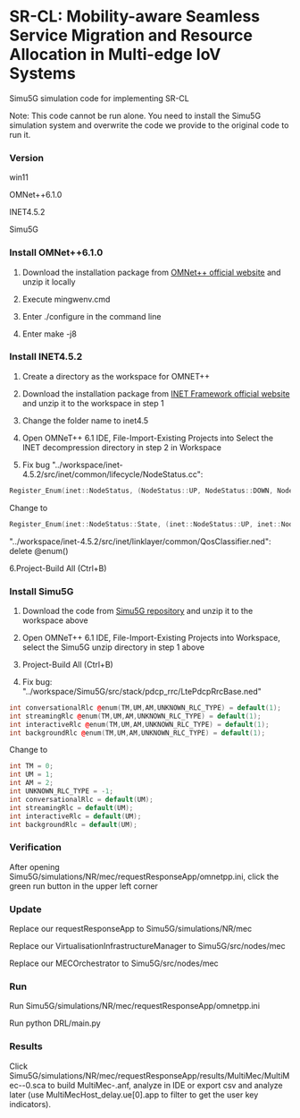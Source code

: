 # SR-CL: Mobility-aware Seamless Service Migration and Resource Allocation in Multi-edge IoV Systems

Simu5G simulation code for implementing SR-CL

Note: This code cannot be run alone. You need to install the Simu5G simulation system and overwrite the code we provide to the original code to run it.

### Version

win11

OMNet++6.1.0

INET4.5.2

Simu5G

### Install OMNet++6.1.0

1. Download the installation package from [OMNet++ official website](https://omnetpp.org/download/) and unzip it locally

2. Execute mingwenv.cmd

3. Enter ./configure in the command line

4. Enter make -j8

### Install INET4.5.2

1. Create a directory as the workspace for OMNET++

2. Download the installation package from [INET Framework official website](https://inet.omnetpp.org/Download.html) and unzip it to the workspace in step 1

3. Change the folder name to inet4.5

4. Open OMNeT++ 6.1 IDE, File-Import-Existing Projects into Select the INET decompression directory in step 2 in Workspace

5. Fix bug
"../workspace/inet-4.5.2/src/inet/common/lifecycle/NodeStatus.cc":

```c++
Register_Enum(inet::NodeStatus, (NodeStatus::UP, NodeStatus::DOWN, NodeStatus::GOING_UP, NodeStatus::GOING_DOWN));
```

Change to

```c++
Register_Enum(inet::NodeStatus::State, (inet::NodeStatus::UP, inet::NodeStatus::DOWN, inet::NodeStatus::GOING_UP, inet::NodeStatus::GOING_DOWN));
```

"../workspace/inet-4.5.2/src/inet/linklayer/common/QosClassifier.ned": delete @enum()

6.Project-Build All (Ctrl+B)

### Install Simu5G

1. Download the code from [Simu5G repository](https://inet.omnetpp.org/Download.html) and unzip it to the workspace above

2. Open OMNeT++ 6.1 IDE, File-Import-Existing Projects into Workspace, select the Simu5G unzip directory in step 1 above

3. Project-Build All (Ctrl+B)

4. Fix bug: "../workspace/Simu5G/src/stack/pdcp_rrc/LtePdcpRrcBase.ned"

```c++
int conversationalRlc @enum(TM,UM,AM,UNKNOWN_RLC_TYPE) = default(1);
int streamingRlc @enum(TM,UM,AM,UNKNOWN_RLC_TYPE) = default(1);
int interactiveRlc @enum(TM,UM,AM,UNKNOWN_RLC_TYPE) = default(1);
int backgroundRlc @enum(TM,UM,AM,UNKNOWN_RLC_TYPE) = default(1);
```

Change to

``` c++
int TM = 0;
int UM = 1;
int AM = 2;
int UNKNOWN_RLC_TYPE = -1;
int conversationalRlc = default(UM);
int streamingRlc = default(UM);
int interactiveRlc = default(UM);
int backgroundRlc = default(UM);
```

### Verification

After opening Simu5G/simulations/NR/mec/requestResponseApp/omnetpp.ini, click the green run button in the upper left corner

### Update

Replace our requestResponseApp to Simu5G/simulations/NR/mec

Replace our VirtualisationInfrastructureManager to Simu5G/src/nodes/mec

Replace our MECOrchestrator to Simu5G/src/nodes/mec

### Run

Run Simu5G/simulations/NR/mec/requestResponseApp/omnetpp.ini

Run python DRL/main.py

### Results

Click Simu5G/simulations/NR/mec/requestResponseApp/results/MultiMec/MultiMec--0.sca to build MultiMec-.anf, analyze in IDE or export csv and analyze later (use MultiMecHost_delay.ue[0].app to filter to get the user key indicators).

